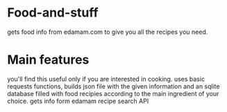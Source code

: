 # Food-and-stuff
gets food info from edamam.com to give you all the recipes you need.

# Main features
you'll find this useful only if you are interested in cooking.
uses basic requests functions, builds json file with the given information and an sqlite database filled with food recipies according to the main ingredient of your choice.
gets info form edamam recipe search API
